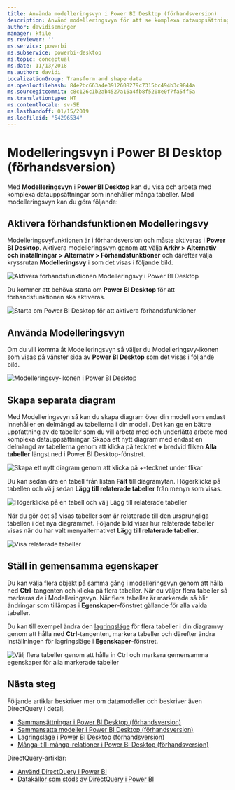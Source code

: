 ```yaml
---
title: Använda modelleringsvyn i Power BI Desktop (förhandsversion)
description: Använd modelleringsvyn för att se komplexa datauppsättningar i ett visuellt format i Power BI Desktop
author: davidiseminger
manager: kfile
ms.reviewer: ''
ms.service: powerbi
ms.subservice: powerbi-desktop
ms.topic: conceptual
ms.date: 11/13/2018
ms.author: davidi
LocalizationGroup: Transform and shape data
ms.openlocfilehash: 84e2bc663a4e3912608279c7315bc494b3c9844a
ms.sourcegitcommit: c8c126c1b2ab4527a16a4fb8f5208e0f7fa5ff5a
ms.translationtype: HT
ms.contentlocale: sv-SE
ms.lasthandoff: 01/15/2019
ms.locfileid: "54296534"
---
```

# <a name="modeling-view-in-power-bi-desktop-preview"></a>Modelleringsvyn i Power BI Desktop (förhandsversion)

Med **Modelleringsvyn** i **Power BI Desktop** kan du visa och arbeta med komplexa datauppsättningar som innehåller många tabeller. Med modelleringsvyn kan du göra följande:


## <a name="enabling-the-modeling-view-preview-feature"></a>Aktivera förhandsfunktionen Modelleringsvy

Modelleringsvyfunktionen är i förhandsversion och måste aktiveras i **Power BI Desktop**. Aktivera modelleringsvyn genom att välja **Arkiv > Alternativ och inställningar > Alternativ > Förhandsfunktioner** och därefter välja kryssrutan **Modelleringsvy** i som det visas i följande bild.

![Aktivera förhandsfunktionen Modelleringsvy i Power BI Desktop](media/desktop-modeling-view/modeling-view_01.png)

Du kommer att behöva starta om **Power BI Desktop** för att förhandsfunktionen ska aktiveras. 

![Starta om Power BI Desktop för att aktivera förhandsfunktioner](media/desktop-modeling-view/modeling-view_01b.png)

## <a name="using-modeling-view"></a>Använda Modelleringsvyn

Om du vill komma åt Modelleringsvyn så väljer du Modelleringsvy-ikonen som visas på vänster sida av **Power BI Desktop** som det visas i följande bild.

![Modelleringsvy-ikonen i Power BI Desktop](media/desktop-modeling-view/modeling-view_02.png)

## <a name="creating-separate-diagrams"></a>Skapa separata diagram

Med Modelleringsvyn så kan du skapa diagram över din modell som endast innehåller en delmängd av tabellerna i din modell. Det kan ge en bättre uppfattning av de tabeller som du vill arbeta med och underlätta arbete med komplexa datauppsättningar. Skapa ett nytt diagram med endast en delmängd av tabellerna genom att klicka på tecknet **+** bredvid fliken **Alla tabeller** längst ned i Power BI Desktop-fönstret.

![Skapa ett nytt diagram genom att klicka på +-tecknet under flikar](media/desktop-modeling-view/modeling-view_03.png)

Du kan sedan dra en tabell från listan **Fält** till diagramytan. Högerklicka på tabellen och välj sedan **Lägg till relaterade tabeller** från menyn som visas.

![Högerklicka på en tabell och välj Lägg till relaterade tabeller](media/desktop-modeling-view/modeling-view_04.png)

När du gör det så visas tabeller som är relaterade till den ursprungliga tabellen i det nya diagrammet. Följande bild visar hur relaterade tabeller visas när du har valt menyalternativet **Lägg till relaterade tabeller**.

![Visa relaterade tabeller](media/desktop-modeling-view/modeling-view_05.png)

## <a name="setting-common-properties"></a>Ställ in gemensamma egenskaper

Du kan välja flera objekt på samma gång i modelleringsvyn genom att hålla ned **Ctrl**-tangenten och klicka på flera tabeller. När du väljer flera tabeller så markeras de i Modelleringsvyn. När flera tabeller är markerade så blir ändringar som tillämpas i **Egenskaper**-fönstret gällande för alla valda tabeller.

Du kan till exempel ändra den [lagringsläge](desktop-storage-mode.md) för flera tabeller i din diagramvy genom att hålla ned **Ctrl**-tangenten, markera tabeller och därefter ändra inställningen för lagringsläge i **Egenskaper**-fönstret.

![Välj flera tabeller genom att hålla in Ctrl och markera gemensamma egenskaper för alla markerade tabeller](media/desktop-modeling-view/modeling-view_06.png)


## <a name="next-steps"></a>Nästa steg

Följande artiklar beskriver mer om datamodeller och beskriver även DirectQuery i detalj.

* [Sammansättningar i Power BI Desktop (förhandsversion)](desktop-aggregations.md)
* [Sammansatta modeller i Power BI Desktop (förhandsversion)](desktop-composite-models.md)
* [Lagringsläge i Power BI Desktop (förhandsversion)](desktop-storage-mode.md)
* [Många-till-många-relationer i Power BI Desktop (förhandsversion)](desktop-many-to-many-relationships.md)


DirectQuery-artiklar:

* [Använd DirectQuery i Power BI](desktop-directquery-about.md)
* [Datakällor som stöds av DirectQuery i Power BI](desktop-directquery-data-sources.md)
